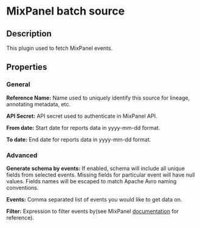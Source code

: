# MixPanel batch source

Description
-----------
This plugin used to fetch MixPanel events.

Properties
----------
### General

**Reference Name:** Name used to uniquely identify this source for lineage, annotating metadata, etc.

**API Secret:** API secret used to authenticate in MixPanel API.

**From date:** Start date for reports data in yyyy-mm-dd format.

**To date:** End date for reports data in yyyy-mm-dd format.

### Advanced

**Generate schema by events:** If enabled, schema will include all unique fields from selected events. Missing
fields for particular event will have null values. Fields names will be escaped to match Apache Avro naming conventions.

**Events:** Comma separated list of events you would like to get data on.

**Filter:** Expression to filter events by(see MixPanel [documentation](https://developer.mixpanel.com/docs/data-export-api#section-segmentation-expressions) for reference).
